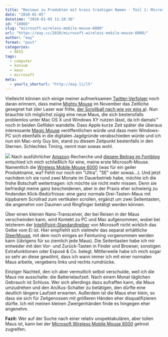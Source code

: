 ```yaml
---
title: "Reviews zu Produkten mit krass trashigen Namen - Teil 1: Microsoft Wireless Mobile Mouse 6000"
date: "2010-01-05"
datetime: "2010-01-05 11:10:36"
id: "10866"
slug: "microsoft-wireless-mobile-mouse-6000"
url: "https://eay.cc/2010/microsoft-wireless-mobile-mouse-6000/"
author: "eay"
format: "post"
categories:
  - 0815
tags:
  - computer
  - konsum
  - maus
  - microsoft
meta:
  - yourls_shorturl: "http://eay.li/l5"
---
```


Vielleicht können sich einige meiner aufmerksamen [Twitter-Verfolger](http://twitter.com/Eay) noch daran erinnern, dass meine [Mighty Mouse](http://www.amazon.de/exec/obidos/ASIN/B000V053O2/eayznet-21/eayznet-21) im November das Zeitliche gesegnet hat (der Laser war fritte, [der Scrollball nach wie vor eins a](//eay.cc/2009/der-uberraschenderweise-einfachste-und-beste-weg-die-mighty-mouse-zu-reinigen/)). Nun brauchte ich möglichst zügig eine neue Maus, die sich bestensfalls problemlos unter Mac OS X und Windows XY nutzen lässt, da ich damals™ noch in beiden Gefilden wandelte. Dass Apple kurze Zeit später die überaus interessante [Magic Mouse](http://www.apple.com/de/magicmouse/) veröffentlichen würde und dass mein Windows-PC sich ebenfalls in die digitalen Jagdgründe verabschieden würde und ich nun ein Mac-only Guy bin, stand zu diesem Zeitpunkt bestenfalls in den Sternen. Schlechtes Timing, nennt man sowas wohl.

![](https://eay.cc/uploads/2010/microsoftmouse6000.jpg) Nach ausführlicher [Amazon](http://www.amazon.de/exec/obidos/redirect-home/eayznet-21)\-Recherche und [diesem Beitrag im Fontblog](http://www.fontblog.de/ich-hab-mir-gestern-eine-neue-maus-gekauft) entschied ich mich schließlich für eine, meine erste Microsoft-Mouse. Namentlich die [Wireless Mobile Mouse 6000](http://www.amazon.de/exec/obidos/ASIN/B0025U14TE/eayznet-21/eayznet-21) (was für ein geiler Produktname, wa? Fehlt nur noch ein "Ultra", "SE" oder sowas...). Und jetzt nachdem ich sie rund zwei Monate im Dauerbetrieb habe, möchte ich die frohe Botschaft weitertragen: ich möchte sie nicht mehr missen. Denn sie befriedigt meine ganz bescheidenen, aber in der Praxis eher schwierig zu findenden Klick-Bedürfnisse: eine ganz normale Drei-Tasten-Maus mit kippbarem Scrollrad zum vertikalen scrollen, ergänzt um zwei Seitentasten, die angenehm von Daumen und Ringfinger betätigt werden können.

Über einen kleinen Nano-Transceiver, der bei Reisen in der Maus verschwinden kann, wird Kontekt zu PC und Mac aufgenommen, wobei bei letzterem der [IntelliPoint-Standardtreiber](http://www.versiontracker.com/dyn/moreinfo/macosx/14205) von Microsoft nicht wirklich das Gelbe vom Ei ist. Hier empfiehlt sich vielmehr das separat erhältliche [SteerMouse](http://plentycom.jp/en/steermouse/index.html), mit dem noch einiges an Feintuning vorgenommen werden kann (übrigens für so ziemlich jede Maus). Die Seitentasten habe ich mir entweder mit den Vor- und Zurück-Tasten in Finder und Browser, sonstigen Extrafunktionen oder Exposé & Co. belegt. Mittlerweile habe ich mich sogar so sehr an diese gewöhnt, dass ich wann immer ich mit einer normalen Maus arbeite, vergebens links und rechts rumdrücke.

Einziger Nachteil, den ich aber vermutlich selbst verschulde, weil ich die Maus nie ausschalte: die Batterielaufzeit. Nach einem Monat täglichen Gebrauch ist Schluss. Wer sich allerdings dazu aufraffen kann, die Maus umzudrehen und den An/Aus-Schalter zu betätigen, den dürfte eine deutlich längere Laufzeit erwarten. Außerdem ist die Maus eher klein, so dass sie sich für Zeitgenossen mit größeren Händen eher disqualifizieren dürfte. Ich mit meinen kleinen Zwergenhänden finde es hingegen eher angenehm.

**Fazit:** Wer auf der Suche nach einer relativ unspektakulären, aber tollen Maus ist, kann bei der [Microsoft Wireless Mobile Mouse 6000](http://www.amazon.de/exec/obidos/ASIN/B0025U14TE/eayznet-21/eayznet-21) getrost zugreifen.
